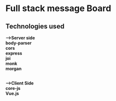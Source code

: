 <h1>  Full stack message Board </h1>

<h2> Technologies used </h2>

<strong>
  -->Server side <br />
        body-parser<br />
        cors<br />
        express<br />
        joi<br />
        monk<br />
        morgan<br /><br />

  -->Client Side<br />
        core-js<br />
        Vue.js<br />
</strong>